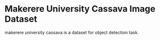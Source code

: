 # Makerere University Cassava Image Dataset

makerere university cassava is a dataset for object detection task.